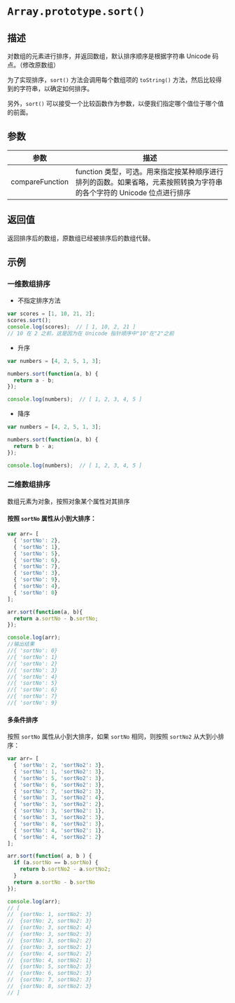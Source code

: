 # `Array.prototype.sort()`

## 描述

对数组的元素进行排序，并返回数组，默认排序顺序是根据字符串 Unicode 码点。（修改原数组）

为了实现排序，`sort()` 方法会调用每个数组项的 `toString()` 方法，然后比较得到的字符串，以确定如何排序。

另外，`sort()` 可以接受一个比较函数作为参数，以便我们指定哪个值位于哪个值的前面。

## 参数

参数 | 描述
--- | ---
compareFunction | function 类型，可选。用来指定按某种顺序进行排列的函数。如果省略，元素按照转换为字符串的各个字符的 Unicode 位点进行排序

## 返回值

返回排序后的数组，原数组已经被排序后的数组代替。

## 示例

### 一维数组排序
+ 不指定排序方法

```js
var scores = [1, 10, 21, 2];
scores.sort();
console.log(scores);  // [ 1, 10, 2, 21 ]
// 10 在 2 之前，这是因为在 Unicode 指针顺序中"10"在"2"之前
```

+ 升序

```js
var numbers = [4, 2, 5, 1, 3];

numbers.sort(function(a, b) {
  return a - b;
});

console.log(numbers);  // [ 1, 2, 3, 4, 5 ]

```

+ 降序

```js
var numbers = [4, 2, 5, 1, 3];

numbers.sort(function(a, b) {
  return b - a;
});

console.log(numbers);  // [ 1, 2, 3, 4, 5 ]

```

### 二维数组排序

数组元素为对象，按照对象某个属性对其排序

#### 按照 `sortNo` 属性从小到大排序：
```js
var arr= [ 
  { 'sortNo': 2},
  { 'sortNo': 1},
  { 'sortNo': 5},
  { 'sortNo': 6},
  { 'sortNo': 7},
  { 'sortNo': 3},
  { 'sortNo': 9},
  { 'sortNo': 4},
  { 'sortNo': 0}
];

arr.sort(function(a, b){
  return a.sortNo - b.sortNo;
});

console.log(arr);
//输出结果
//{ 'sortNo': 0}
//{ 'sortNo': 1}
//{ 'sortNo': 2}
//{ 'sortNo': 3}
//{ 'sortNo': 4}
//{ 'sortNo': 5}
//{ 'sortNo': 6}
//{ 'sortNo': 7}
//{ 'sortNo': 9}
```

#### 多条件排序

按照 `sortNo` 属性从小到大排序，如果 `sortNo` 相同，则按照 `sortNo2` 从大到小排序：

```js
var arr= [ 
  { 'sortNo': 2, 'sortNo2': 3},
  { 'sortNo': 1, 'sortNo2': 3},
  { 'sortNo': 5, 'sortNo2': 3},
  { 'sortNo': 6, 'sortNo2': 3},
  { 'sortNo': 7, 'sortNo2': 3},
  { 'sortNo': 3, 'sortNo2': 4},
  { 'sortNo': 3, 'sortNo2': 2},
  { 'sortNo': 3, 'sortNo2': 1},
  { 'sortNo': 3, 'sortNo2': 3},
  { 'sortNo': 8, 'sortNo2': 3},
  { 'sortNo': 4, 'sortNo2': 1},
  { 'sortNo': 4, 'sortNo2': 2}
];

arr.sort(function( a, b ) {
  if (a.sortNo == b.sortNo) {
    return b.sortNo2 - a.sortNo2;
  }
  return a.sortNo - b.sortNo
});

console.log(arr);
// [
//  {sortNo: 1, sortNo2: 3}
//  {sortNo: 2, sortNo2: 3}
//  {sortNo: 3, sortNo2: 4}
//  {sortNo: 3, sortNo2: 3}
//  {sortNo: 3, sortNo2: 2}
//  {sortNo: 3, sortNo2: 1}
//  {sortNo: 4, sortNo2: 2}
//  {sortNo: 4, sortNo2: 1}
//  {sortNo: 5, sortNo2: 3}
//  {sortNo: 6, sortNo2: 3}
//  {sortNo: 7, sortNo2: 3}
//  {sortNo: 8, sortNo2: 3}
// ]

```